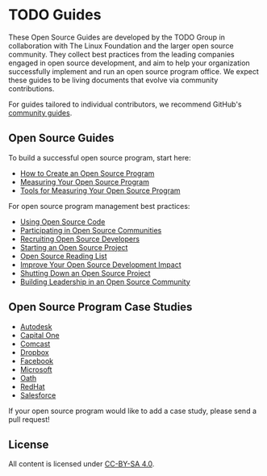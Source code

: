 # TODO Guides

These Open Source Guides are developed by the TODO Group in collaboration with The Linux Foundation and the larger open source community. They collect best practices from the leading companies engaged in open source development, and aim to help your organization successfully implement and run an open source program office. We expect these guides to be living documents that evolve via community contributions. 

For guides tailored to individual contributors, we recommend GitHub's [community guides](https://github.com/github/opensource.guide). 

## Open Source Guides

To build a successful open source program, start here:

* [How to Create an Open Source Program](creating-an-open-source-program.md)
* [Measuring Your Open Source Program](measuring-your-open-source-program.md)
* [Tools for Measuring Your Open Source Program](tools-for-managing-open-source-programs.md)

For open source program management best practices:

* [Using Open Source Code](using-open-source.md)
* [Participating in Open Source Communities](participating-in-open-source.md)
* [Recruiting Open Source Developers](recruiting-developers.md)
* [Starting an Open Source Project](starting-an-open-source-project.md)
* [Open Source Reading List](open-source-reading-list.md)
* [Improve Your Open Source Development Impact](improve-open-source-dev-impact.md)
* [Shutting Down an Open Source Project](shutting-down-an-open-source-project.md)
* [Building Leadership in an Open Source Community](building-leadership-in-an-open-source-community.md)

## Open Source Program Case Studies

* [Autodesk](casestudies/autodesk.md)
* [Capital One](casestudies/capitalone.md)
* [Comcast](casestudies/comcast.md)
* [Dropbox](casestudies/dropbox.md)
* [Facebook](casestudies/facebook.md)
* [Microsoft](casestudies/microsoft.md)
* [Oath](casestudies/oath.md)
* [RedHat](casestudies/redhat.md)
* [Salesforce](casestudies/salesforce.md)

If your open source program would like to add a case study, please send a pull request!

## License

All content is licensed under [CC-BY-SA 4.0](https://creativecommons.org/licenses/by-sa/4.0/).
